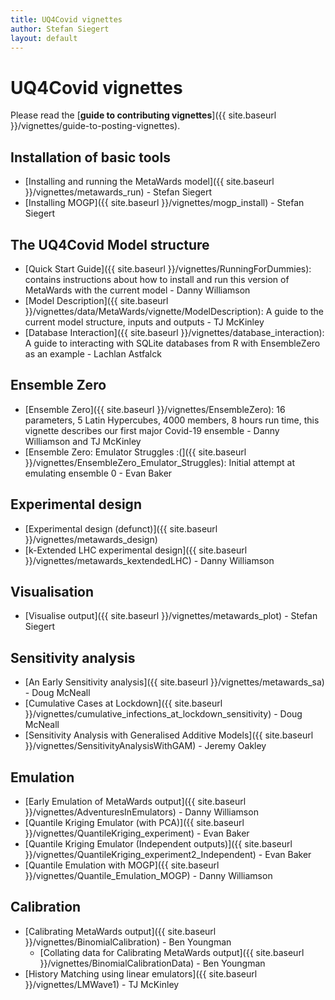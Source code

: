 ```yaml
---
title: UQ4Covid vignettes
author: Stefan Siegert
layout: default
---
```


# UQ4Covid vignettes

Please read the [**guide to contributing vignettes**]({{ site.baseurl }}/vignettes/guide-to-posting-vignettes).

## Installation of basic tools

- [Installing and running the MetaWards model]({{ site.baseurl }}/vignettes/metawards_run) - Stefan Siegert
- [Installing MOGP]({{ site.baseurl }}/vignettes/mogp_install) - Stefan Siegert

## The UQ4Covid Model structure

- [Quick Start Guide]({{ site.baseurl }}/vignettes/RunningForDummies): contains instructions about how to install and run this version of MetaWards with the current model - Danny Williamson
- [Model Description]({{ site.baseurl }}/vignettes/data/MetaWards/vignette/ModelDescription): A guide to the current model structure, inputs and outputs - TJ McKinley
- [Database Interaction]({{ site.baseurl }}/vignettes/database_interaction): A guide to interacting with SQLite databases from R with EnsembleZero as an example - Lachlan Astfalck

## Ensemble Zero

- [Ensemble Zero]({{ site.baseurl }}/vignettes/EnsembleZero): 16 parameters, 5 Latin Hypercubes, 4000 members, 8 hours run time, this vignette describes our first major Covid-19 ensemble - Danny Williamson and TJ McKinley
- [Ensemble Zero: Emulator Struggles :(]({{ site.baseurl }}/vignettes/EnsembleZero_Emulator_Struggles): Initial attempt at emulating ensemble 0 - Evan Baker

## Experimental design

- [Experimental design (defunct)]({{ site.baseurl }}/vignettes/metawards_design) 
- [k-Extended LHC experimental design]({{ site.baseurl }}/vignettes/metawards_kextendedLHC) - Danny Williamson


## Visualisation

- [Visualise output]({{ site.baseurl }}/vignettes/metawards_plot) - Stefan Siegert


## Sensitivity analysis

- [An Early Sensitivity analysis]({{ site.baseurl }}/vignettes/metawards_sa) - Doug McNeall
- [Cumulative Cases at Lockdown]({{ site.baseurl }}/vignettes/cumulative_infections_at_lockdown_sensitivity) - Doug McNeall
- [Sensitivity Analysis with Generalised Additive Models]({{ site.baseurl }}/vignettes/SensitivityAnalysisWithGAM) - Jeremy Oakley

## Emulation

- [Early Emulation of MetaWards output]({{ site.baseurl }}/vignettes/AdventuresInEmulators) - Danny Williamson
- [Quantile Kriging Emulator (with PCA)]({{ site.baseurl }}/vignettes/QuantileKriging_experiment) - Evan Baker
- [Quantile Kriging Emulator (Independent outputs)]({{ site.baseurl }}/vignettes/QuantileKriging_experiment2_Independent) - Evan Baker
- [Quantile Emulation with MOGP]({{ site.baseurl }}/vignettes/Quantile_Emulation_MOGP) - Danny Williamson


## Calibration

- [Calibrating MetaWards output]({{ site.baseurl }}/vignettes/BinomialCalibration) - Ben Youngman
  - [Collating data for Calibrating MetaWards output]({{ site.baseurl }}/vignettes/BinomialCalibrationData) - Ben Youngman
- [History Matching using linear emulators]({{ site.baseurl }}/vignettes/LMWave1) - TJ McKinley







